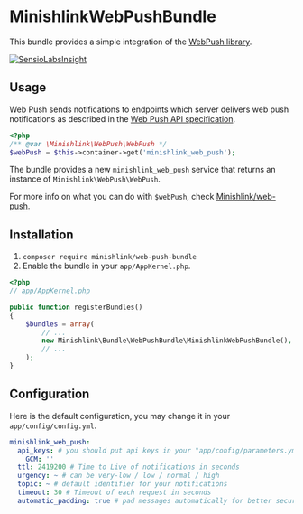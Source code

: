 # MinishlinkWebPushBundle
This bundle provides a simple integration of the [WebPush library](https://github.com/Minishlink/web-push).

[![SensioLabsInsight](https://insight.sensiolabs.com/projects/0c2947f7-f173-4d00-b0bb-da26613d52a2/mini.png)](https://insight.sensiolabs.com/projects/0c2947f7-f173-4d00-b0bb-da26613d52a2)

## Usage
Web Push sends notifications to endpoints which server delivers web push notifications as described in
the [Web Push API specification](http://www.w3.org/TR/push-api/).

```php
<?php
/** @var \Minishlink\WebPush\WebPush */
$webPush = $this->container->get('minishlink_web_push');
```

The bundle provides a new `minishlink_web_push` service that returns an instance of `Minishlink\WebPush\WebPush`.

For more info on what you can do with `$webPush`, check [Minishlink/web-push](https://github.com/Minishlink/web-push).

## Installation

1. `composer require minishlink/web-push-bundle`
2. Enable the bundle in your `app/AppKernel.php`.

```php
<?php
// app/AppKernel.php

public function registerBundles()
{
    $bundles = array(
        // ...
        new Minishlink\Bundle\WebPushBundle\MinishlinkWebPushBundle(),
        // ...
    );
}
```

## Configuration
Here is the default configuration, you may change it in your `app/config/config.yml`.

```yml
minishlink_web_push:
  api_keys: # you should put api keys in your "app/config/parameters.yml" file
    GCM: ''
  ttl: 2419200 # Time to Live of notifications in seconds
  urgency: ~ # can be very-low / low / normal / high
  topic: ~ # default identifier for your notifications
  timeout: 30 # Timeout of each request in seconds
  automatic_padding: true # pad messages automatically for better security (against more bandwith usage)
```
